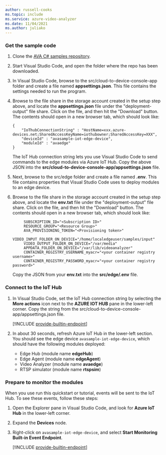 ```yaml
---
author: russell-cooks
ms.topic: include
ms.service: azure-video-analyzer
ms.date: 11/04/2021
ms.author: juliako
---
```


### Get the sample code

1. Clone the [AVA C# samples repository](https://github.com/Azure-Samples/video-analyzer-iot-edge-csharp).
1. Start Visual Studio Code, and open the folder where the repo has been downloaded.
1. In Visual Studio Code, browse to the src/cloud-to-device-console-app folder and create a file named **appsettings.json**. This file contains the settings needed to run the program.
1. Browse to the file share in the storage account created in the setup step above, and locate the **appsettings.json** file under the "deployment-output" file share. Click on the file, and then hit the "Download" button. The contents should open in a new browser tab, which should look like:

   ```
   {
       "IoThubConnectionString" : "HostName=xxx.azure-devices.net;SharedAccessKeyName=iothubowner;SharedAccessKey=XXX",
       "deviceId" : "avasample-iot-edge-device",
       "moduleId" : "avaedge"
   }
   ```

   The IoT Hub connection string lets you use Visual Studio Code to send commands to the edge modules via Azure IoT Hub. Copy the above JSON into the **src/cloud-to-device-console-app/appsettings.json** file.
1. Next, browse to the src/edge folder and create a file named **.env**. This file contains properties that Visual Studio Code uses to deploy modules to an edge device.
1. Browse to the file share in the storage account created in the setup step above, and locate the **env.txt** file under the "deployment-output" file share. Click on the file, and then hit the "Download" button. The contents should open in a new browser tab, which should look like:

   ```
        SUBSCRIPTION_ID="<Subscription ID>"
        RESOURCE_GROUP="<Resource Group>"
        AVA_PROVISIONING_TOKEN="<Provisioning token>"
        VIDEO_INPUT_FOLDER_ON_DEVICE="/home/localedgeuser/samples/input"
        VIDEO_OUTPUT_FOLDER_ON_DEVICE="/var/media"
        APPDATA_FOLDER_ON_DEVICE="/var/lib/videoanalyzer"
        CONTAINER_REGISTRY_USERNAME_myacr="<your container registry username>"
        CONTAINER_REGISTRY_PASSWORD_myacr="<your container registry password>"
   ```

   Copy the JSON from your **env.txt** into the **src/edge/.env** file.

### Connect to the IoT Hub

1. In Visual Studio Code, set the IoT Hub connection string by selecting the **More actions** icon next to the **AZURE IOT HUB** pane in the lower-left corner. Copy the string from the src/cloud-to-device-console-app/appsettings.json file.

    <!-- commenting out the image for now ![Set IoT Hub connection string]()./media/quickstarts/set-iotconnection-string.png-->
    [!INCLUDE [provide-builtin-endpoint](../../common-includes/provide-builtin-endpoint.md)]
1. In about 30 seconds, refresh Azure IoT Hub in the lower-left section. You should see the edge device `avasample-iot-edge-device`, which should have the following modules deployed:
    - Edge Hub (module name **edgeHub**)
    - Edge Agent (module name **edgeAgent**)
    - Video Analyzer (module name **avaedge**)
    - RTSP simulator (module name **rtspsim**)

### Prepare to monitor the modules

When you use run this quickstart or tutorial, events will be sent to the IoT Hub. To see these events, follow these steps:

1. Open the Explorer pane in Visual Studio Code, and look for **Azure IoT Hub** in the lower-left corner.
1. Expand the **Devices** node.
1. Right-click on `avasample-iot-edge-device`, and select **Start Monitoring Built-in Event Endpoint**.

    [!INCLUDE [provide-builtin-endpoint](../../common-includes/provide-builtin-endpoint.md)]
